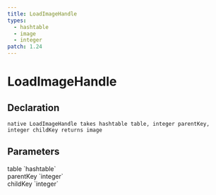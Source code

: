```yaml
---
title: LoadImageHandle
types:
  - hashtable
  - image
  - integer
patch: 1.24
---
```


# LoadImageHandle

## Declaration

```
native LoadImageHandle takes hashtable table, integer parentKey, integer childKey returns image
```

## Parameters
<dl>
  <dt>table `hashtable`</dt>
  <dd></dd>

  <dt>parentKey `integer`</dt>
  <dd></dd>

  <dt>childKey `integer`</dt>
  <dd></dd>
</dl>